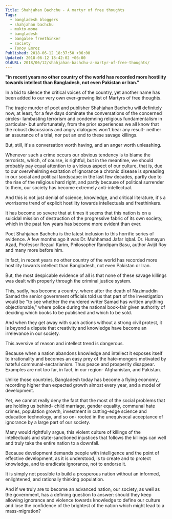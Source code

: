 ```yaml
---
Title: Shahjahan Bachchu - A martyr of free thoughts
Tags:
  - bangladesh bloggers
  - shahjahan bachchu
  - mukto-mona
  - bangladesh
  - bangalee freethinker
  - society
  - Tonoy Emroz
Published: 2018-06-12 18:37:50 +06:00
Updated: 2018-06-12 18:42:02 +06:00
OldURL: 2018/06/12/shahjahan-bachchu-a-martyr-of-free-thoughts/
---
```


<strong>"in recent years no other country of the world has recorded more hostility towards intellect than Bangladesh, not even Pakistan or Iran." </strong>

In a bid to silence the critical voices of the country, yet another name has been added to our very own ever-growing list of Martyrs of free thoughts.

The tragic murder of poet and publisher Shahjahan Bachchu will definitely now, at least, for a few days dominate the conversations of the concerned circles- lambasting terrorism and condemning religious fundamentalism in particular- but unfortunately, from the prior experiences we all know that the robust discussions and angry dialogues won't bear any result- neither an assurance of a trial, nor put an end to these savage killings.

But, still, it's a conversation worth having, and an anger worth unleashing.

Whenever such a crime occurs our obvious tendency is to blame the terrorists, which, of course, is rightful, but in the meantime, we should probably pay equal attention to a vicious aspect of our culture, that is, due to our overwhelming exaltation of ignorance a chronic disease is spreading in our social and political landscape: in the last few decades, partly due to the rise of the religious hard right, and partly because of political surrender to them, our society has become extremely anti-intellectual.

And this is not just denial of science, knowledge, and critical literature, it's a worrisome trend of explicit hostility towards intellectuals and freethinkers.

It has become so severe that at times it seems that this nation is on a suicidal mission of destruction of the progressive fabric of its own society, which in the past few years has become more evident than ever.

Poet Shahjahan Bachchu is the latest inclusion to this horrific series of evidence. A few months ago it was Dr. Muhhamad Jafar Iqbal. Dr. Humayun Azad, Professor Rezaul Karim, Philosopher Randipam Basu, author Avijit Roy and many more before him.

In fact, in recent years no other country of the world has recorded more hostility towards intellect than Bangladesh, not even Pakistan or Iran.

But, the most despicable evidence of all is that none of these savage killings was dealt with properly through the criminal justice system.

This, sadly, has become a country, where after the death of Nazimuddin Samad the senior government officials told us that part of the investigation would be "to see whether the murdered writer Samad has written anything objectionable," where police during the national book-fair given authority of deciding which books to be published and which to be sold.

And when they get away with such actions without a strong civil protest, it is beyond a dispute that creativity and knowledge have become an irrelevance in our society.

This aversive of reason and intellect trend is dangerous.

Because when a nation abandons knowledge and intellect it exposes itself to irrationality and becomes an easy prey of the hate-mongers motivated by hateful communal-sectarianism. Thus peace and prosperity disappear. Examples are not too far, in fact, in our region- Afghanistan, and Pakistan.

Unlike those countries, Bangladesh today has become a flying economy, recording higher than expected growth almost every year, and a model of development.

Yet, we cannot really deny the fact that the most of the social problems that are holding us behind- child marriage, gender equality, communal hate crimes, population growth, investment in cutting-edge science and education technology, and so on- rooted in the unequivocal acceptance of ignorance by a large part of our society.

Many would rightfully argue, this violent culture of killings of the intellectuals and state-sanctioned injustices that follows the killings can well and truly take the entire nation to a downfall.

Because development demands people with intelligence and the point of effective development, as it is understood, is to create and to protect knowledge, and to eradicate ignorance, not to endorse it.

It is simply not possible to build a prosperous nation without an informed, enlightened, and rationally thinking population.

And if we truly are to become an advanced nation, our society, as well as the government, has a defining question to answer: should they keep allowing ignorance and violence towards knowledge to define our culture and lose the confidence of the brightest of the nation which might lead to a mass-migration?
